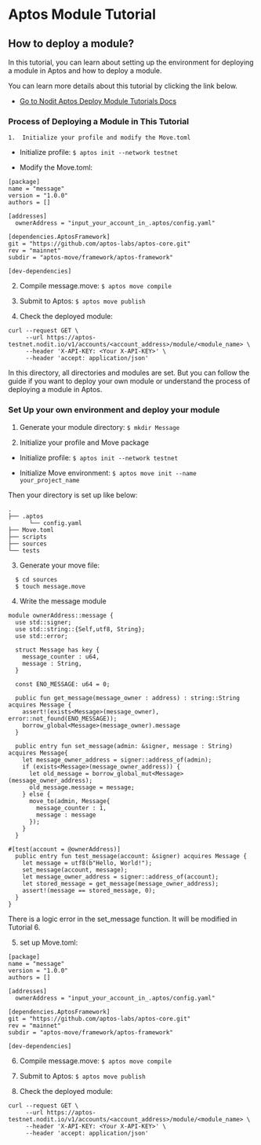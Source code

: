 # Aptos Module Tutorial

## How to deploy a module?

In this tutorial, you can learn about setting up the environment for deploying a module in Aptos and how to deploy a module.

You can learn more details about this tutorial by clicking the link below.

- [Go to Nodit Aptos Deploy Module Tutorials Docs](https://developer.nodit.io/docs/deploying-a-module)

### Process of Deploying a Module in This Tutorial

    1.	Initialize your profile and modify the Move.toml

- Initialize profile:
  `$ aptos init --network testnet`

- Modify the Move.toml:

```
[package]
name = "message"
version = "1.0.0"
authors = []

[addresses]
  ownerAddress = "input_your_account_in_.aptos/config.yaml"

[dependencies.AptosFramework]
git = "https://github.com/aptos-labs/aptos-core.git"
rev = "mainnet"
subdir = "aptos-move/framework/aptos-framework"

[dev-dependencies]
```

2. Compile message.move:
   `$ aptos move compile`

3. Submit to Aptos:
   `$ aptos move publish`

4. Check the deployed module:

```
curl --request GET \
     --url https://aptos-testnet.nodit.io/v1/accounts/<account_address>/module/<module_name> \
     --header 'X-API-KEY: <Your X-API-KEY>' \
     --header 'accept: application/json'
```

In this directory, all directories and modules are set. But you can follow the guide if you want to deploy your own module or understand the process of deploying a module in Aptos.

### Set Up your own environment and deploy your module

1. Generate your module directory:
   `$ mkdir Message`

2. Initialize your profile and Move package

- Initialize profile:
  `$ aptos init --network testnet`

- Initialize Move environment:
  `$ aptos move init --name your_project_name`

Then your directory is set up like below:

```
.
├── .aptos
      └── config.yaml
├── Move.toml
├── scripts
├── sources
└── tests
```

3. Generate your move file:

```
  $ cd sources
  $ touch message.move
```

4. Write the message module

```
module ownerAddress::message {
  use std::signer;
  use std::string::{Self,utf8, String};
  use std::error;

  struct Message has key {
    message_counter : u64,
    message : String,
  }

  const ENO_MESSAGE: u64 = 0;

  public fun get_message(message_owner : address) : string::String acquires Message {
    assert!(exists<Message>(message_owner), error::not_found(ENO_MESSAGE));
    borrow_global<Message>(message_owner).message
  }

  public entry fun set_message(admin: &signer, message : String) acquires Message{
    let message_owner_address = signer::address_of(admin);
    if (exists<Message>(message_owner_address)) {
      let old_message = borrow_global_mut<Message>(message_owner_address);
      old_message.message = message;
    } else {
      move_to(admin, Message{
        message_counter : 1,
        message : message
      });
    }
  }

#[test(account = @ownerAddress)]
  public entry fun test_message(account: &signer) acquires Message {
    let message = utf8(b"Hello, World!");
    set_message(account, message);
    let message_owner_address = signer::address_of(account);
    let stored_message = get_message(message_owner_address);
    assert!(message == stored_message, 0);
  }
}
```

There is a logic error in the set_message function. It will be modified in Tutorial 6.

5. set up Move.toml:

```
[package]
name = "message"
version = "1.0.0"
authors = []

[addresses]
  ownerAddress = "input_your_account_in_.aptos/config.yaml"

[dependencies.AptosFramework]
git = "https://github.com/aptos-labs/aptos-core.git"
rev = "mainnet"
subdir = "aptos-move/framework/aptos-framework"

[dev-dependencies]
```

6. Compile message.move:
   `$ aptos move compile`

7. Submit to Aptos:
   `$ aptos move publish`

8. Check the deployed module:

```
curl --request GET \
     --url https://aptos-testnet.nodit.io/v1/accounts/<account_address>/module/<module_name> \
     --header 'X-API-KEY: <Your X-API-KEY>' \
     --header 'accept: application/json'
```
